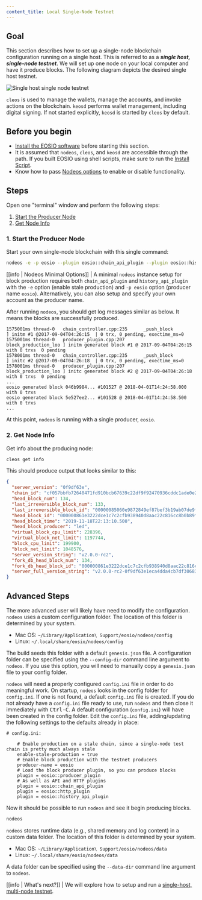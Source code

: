 ```yaml
---
content_title: Local Single-Node Testnet
---
```


## Goal

This section describes how to set up a single-node blockchain configuration running on a single host.  This is referred to as a _**single host, single-node testnet**_.  We will set up one node on your local computer and have it produce blocks.  The following diagram depicts the desired single host testnet.

![Single host single node testnet](single-host-single-node-testnet.png)

`cleos` is used to manage the wallets, manage the accounts, and invoke actions on the blockchain.  `keosd` performs wallet management, including digital signing.  If not started explicitly, `keosd` is started by `cleos` by default.

## Before you begin

* [Install the EOSIO software](../../../00_install/index.md) before starting this section.
* It is assumed that `nodeos`, `cleos`, and `keosd` are accessible through the path. If you built EOSIO using shell scripts, make sure to run the [Install Script](../../../00_install/01_build-from-source/01_shell-scripts/03_install-eosio-binaries.md).
* Know how to pass [Nodeos options](../../02_usage/00_nodeos-options.md) to enable or disable functionality.

## Steps

Open one "terminal" window and perform the following steps:

1. [Start the Producer Node](#1-start-the-producer-node)
2. [Get Node Info](#2-get-node-info)

### 1. Start the Producer Node

Start your own single-node blockchain with this single command:

```sh
nodeos -e -p eosio --plugin eosio::chain_api_plugin --plugin eosio::history_api_plugin
```

[[info | Nodeos Minimal Options]]
| A minimal `nodeos` instance setup for block production requires both `chain_api_plugin` and `history_api_plugin` with the `-e` option (enable stale production) and `-p eosio` option (producer name `eosio`). Alternatively, you can also setup and specify your own account as the producer name.

After running `nodeos`, you should get log messages similar as below. It means the blocks are successfully produced.

```console
1575001ms thread-0   chain_controller.cpp:235      _push_block          ] initm #1 @2017-09-04T04:26:15  | 0 trx, 0 pending, exectime_ms=0
1575001ms thread-0   producer_plugin.cpp:207       block_production_loo ] initm generated block #1 @ 2017-09-04T04:26:15 with 0 trxs  0 pending
1578001ms thread-0   chain_controller.cpp:235      _push_block          ] initc #2 @2017-09-04T04:26:18  | 0 trx, 0 pending, exectime_ms=0
1578001ms thread-0   producer_plugin.cpp:207       block_production_loo ] initc generated block #2 @ 2017-09-04T04:26:18 with 0 trxs  0 pending
...
eosio generated block 046b9984... #101527 @ 2018-04-01T14:24:58.000 with 0 trxs
eosio generated block 5e527ee2... #101528 @ 2018-04-01T14:24:58.500 with 0 trxs
...
```
At this point, `nodeos` is running with a single producer, `eosio`.

### 2. Get Node Info

Get info about the producing node:

```sh
cleos get info
```

This should produce output that looks similar to this:

```json
{
  "server_version": "0f9df63e",
  "chain_id": "cf057bbfb72640471fd910bcb67639c22df9f92470936cddc1ade0e2f2e7dc4f",
  "head_block_num": 134,
  "last_irreversible_block_num": 133,
  "last_irreversible_block_id": "00000085060e9872849ef87bef3b19ab07de9faaed71154510c7f0aeeaddae2c",
  "head_block_id": "000000861e3222dce1c7c2cfb938940d8aac22c816cc8b0b89f6bf65a8ad5bdc",
  "head_block_time": "2019-11-18T22:13:10.500",
  "head_block_producer": "led",
  "virtual_block_cpu_limit": 228396,
  "virtual_block_net_limit": 1197744,
  "block_cpu_limit": 199900,
  "block_net_limit": 1048576,
  "server_version_string": "v2.0.0-rc2",
  "fork_db_head_block_num": 134,
  "fork_db_head_block_id": "000000861e3222dce1c7c2cfb938940d8aac22c816cc8b0b89f6bf65a8ad5bdc",
  "server_full_version_string": "v2.0.0-rc2-0f9df63e1eca4dda4cb7df30683f4a1220599444"
}
```

## Advanced Steps

The more advanced user will likely have need to modify the configuration.  `nodeos` uses a custom configuration folder.  The location of this folder is determined by your system.

* Mac OS: `~/Library/Application\ Support/eosio/nodeos/config`
* Linux: `~/.local/share/eosio/nodeos/config`

The build seeds this folder with a default `genesis.json` file.  A configuration folder can be specified using the `--config-dir` command line argument to `nodeos`.  If you use this option, you will need to manually copy a `genesis.json` file to your config folder.
 
`nodeos` will need a properly configured `config.ini` file in order to do meaningful work.  On startup, `nodeos` looks in the config folder for `config.ini`.  If one is not found, a default `config.ini` file is created.  If you do not already have a `config.ini` file ready to use, run `nodeos` and then close it immediately with <kbd>Ctrl-C</kbd>.  A default configuration (`config.ini`) will have been created in the config folder.  Edit the `config.ini` file, adding/updating the following settings to the defaults already in place:

```console
# config.ini:

    # Enable production on a stale chain, since a single-node test chain is pretty much always stale
    enable-stale-production = true
    # Enable block production with the testnet producers
    producer-name = eosio
    # Load the block producer plugin, so you can produce blocks
    plugin = eosio::producer_plugin
    # As well as API and HTTP plugins
    plugin = eosio::chain_api_plugin
    plugin = eosio::http_plugin
    plugin = eosio::history_api_plugin
```

Now it should be possible to run `nodeos` and see it begin producing blocks.

```sh
nodeos
```

`nodeos` stores runtime data (e.g., shared memory and log content) in a custom data folder.  The location of this folder is determined by your system.

* Mac OS: `~/Library/Application\ Support/eosio/nodeos/data`
* Linux: `~/.local/share/eosio/nodeos/data`
 
A data folder can be specified using the `--data-dir` command line argument to `nodeos`.

[[info | What's next?]]
| We will explore how to setup and run a [single-host, multi-node testnet](01_local-multi-node-testnet.md).
